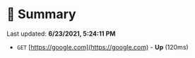 # 📖 Summary
Last updated: **6/23/2021, 5:24:11 PM**

- `GET` [https://google.com](https://google.com) - **Up** (120ms)

